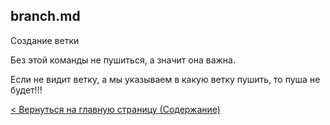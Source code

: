 ## branch.md

Создание ветки

Без этой команды не пушиться, а значит она важна. 

Если не видит ветку, а мы указываем в какую ветку пушить, то пуша не будет!!!

[< Вернуться на главную страницу (Содержание)](./readme.md)
